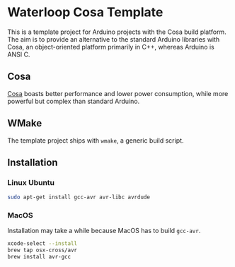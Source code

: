 # Waterloop Cosa Template
This is a template project for Arduino projects with the Cosa build platform. The aim is to provide an alternative to the standard Arduino libraries with Cosa, an object-oriented platform primarily in C++, whereas Arduino is ANSI C.

## Cosa
[Cosa](https://github.com/mikaelpatel/Cosa) boasts better performance and lower power consumption, while more powerful but complex than standard Arduino.

## WMake
The template project ships with `wmake`, a generic build script.

## Installation

### Linux Ubuntu
```bash
sudo apt-get install gcc-avr avr-libc avrdude
```

### MacOS
Installation may take a while because MacOS has to build `gcc-avr`.
```bash
xcode-select --install
brew tap osx-cross/avr
brew install avr-gcc
```

